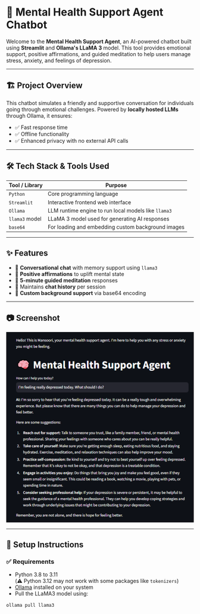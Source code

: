 # 🧠 Mental Health Support Agent Chatbot

Welcome to the **Mental Health Support Agent**, an AI-powered chatbot built using **Streamlit** and **Ollama's LLaMA 3** model. This tool provides emotional support, positive affirmations, and guided meditation to help users manage stress, anxiety, and feelings of depression.

---

## 🏗️ Project Overview

This chatbot simulates a friendly and supportive conversation for individuals going through emotional challenges. Powered by **locally hosted LLMs** through Ollama, it ensures:

- ✅ Fast response time  
- ✅ Offline functionality  
- ✅ Enhanced privacy with no external API calls

---

## 🛠️ Tech Stack & Tools Used

| Tool / Library     | Purpose                                                |
|--------------------|--------------------------------------------------------|
| `Python`           | Core programming language                              |
| `Streamlit`        | Interactive frontend web interface                     |
| `Ollama`           | LLM runtime engine to run local models like `llama3`   |
| `llama3` model     | LLaMA 3 model used for generating AI responses         |
| `base64`           | For loading and embedding custom background images     |

---

## ✨ Features

- 💬 **Conversational chat** with memory support using `llama3`
- 🌟 **Positive affirmations** to uplift mental state
- 🧘 **5-minute guided meditation** responses
- 📜 Maintains **chat history** per session
- 🎨 **Custom background support** via base64 encoding

---

## 📷 Screenshot

![Mental Health Chatbot](Project_review.png)

---

## 🔧 Setup Instructions

### ✅ Requirements

- Python 3.8 to 3.11  
  (⚠️ Python 3.12 may not work with some packages like `tokenizers`)
- [Ollama](https://ollama.com/) installed on your system
- Pull the LLaMA3 model using:

```bash
ollama pull llama3
```